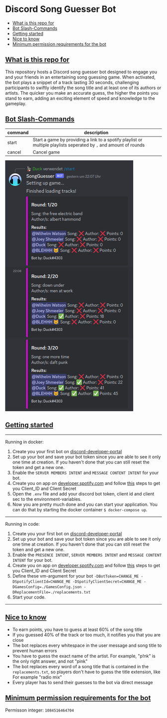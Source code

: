 # Discord Song Guesser Bot

- [What is this repo for](#what-is-this-repo-for)
- [Bot Slash-Commands](#bot-slash-commands)
- [Getting started](#getting-started)
- [Nice to know](#nice-to-know)
- [Minimum permission requirements for the bot](#minimum-permission-requirements-for-the-bot)

## [What is this repo for](#what-is-this-repo-for)

This repository hosts a Discord song guesser bot designed to engage you and your friends in an entertaining song guessing game. When activated, the bot plays a snippet of a track lasting 30 seconds, challenging participants to swiftly identify the song title and at least one of its authors or artists. The quicker you make an accurate guess, the higher the points you stand to earn, adding an exciting element of speed and knowledge to the gameplay.

## [Bot Slash-Commands](#bot-slash-commands)

|command|description|
|---|---|
|start|Start a game by providing a link to a spotify playlist or multiple playlists seperated by `,` and amount of rounds|
|cancel|Cancel game|

![image1](./img/image1.png)

## [Getting started](#getting-started)

---
Running in docker:

1. Create you your first bot on [discord-developer-portal](https://discord.com/developers/applications)
2. Set up your bot and save your bot token since you are able to see it only one time at creation. If you haven't done that you can still reset the token and get a new one.
3. Enable the `SERVER MEMBERS INTENT`  and `MESSAGE CONTENT INTENT` for your bot.
4. Create you on app on [developer.spotify.com](https://developer.spotify.com/dashboard) and follow [this](https://developer.spotify.com/documentation/web-api/tutorials/getting-started#create-an-app) steps to get you Client_ID and Client Secret
5. Open the `.env` file and add your discord bot token, client id and client sec to the environment-variables.
6. Now you are pretty much done and you can start your application. You can do that by starting the docker container `$ docker-compose up`.

---
Running in code:

1. Create you your first bot on [discord-developer-portal](https://discord.com/developers/applications)
2. Set up your bot and save your bot token since you are able to see it only one time at creation. If you haven't done that you can still reset the token and get a new one.
3. Enable the `PRESENCE INTENT`, `SERVER MEMBERS INTENT`  and `MESSAGE CONTENT INTENT` for your bot.
4. Create you on app on [developer.spotify.com](https://developer.spotify.com/dashboard) and follow [this](https://developer.spotify.com/documentation/web-api/tutorials/getting-started#create-an-app) steps to get you Client_ID and Client Secret
5. Define these vm-argument for your bot `-DBotToken=CHANGE_ME -DSpotifyClientId=CHANGE_ME -DSpotifyClientSecret=CHANGE_ME -DGamesConfig=./GamesConfig.json -DReplacementFile=./replacements.txt`
6. Start your code.

---

## [Nice to know](#nice-to-know)

- To earn points, you have to guess at least 60% of the song title
- If you guessed 40% of the track or too much, it notifies you that you are close
- The bot replaces every whitespace in the user message and song title to prevent human errors
- You have to guess the exact name of the artist. For example, "p!nk" is the only right answer, and not "pink"
- The bot replaces every word of a song title that is contained in the `replacements.txt`, so players don't have to guess the title extension, like For example "radio mix"
- Every player has to send their guesses to the bot via direct message

## [Minimum permission requirements for the bot](#minimum-permission-requirements-for-the-bot)

Permisson integer: `1084516464704`
